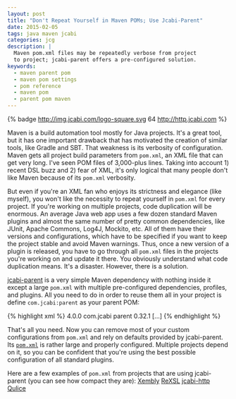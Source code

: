 ```yaml
---
layout: post
title: "Don't Repeat Yourself in Maven POMs; Use Jcabi-Parent"
date: 2015-02-05
tags: java maven jcabi
categories: jcg
description: |
  Maven pom.xml files may be repeatedly verbose from project
  to project; jcabi-parent offers a pre-configured solution.
keywords:
  - maven parent pom
  - maven pom settings
  - pom reference
  - maven pom
  - parent pom maven
---
```


{% badge http://img.jcabi.com/logo-square.svg 64 http://http.jcabi.com %}

Maven is a build automation tool mostly for Java projects. It's a great
tool, but it has one important drawback that has motivated the creation
of similar tools, like Gradle and SBT. That weakness is its verbosity of configuration.
Maven gets all project build parameters from `pom.xml`, an XML
file that can get very long. I've seen POM files of 3,000-plus lines.
Taking into account 1) recent DSL buzz and 2) fear of XML, it's
only logical that many people don't like Maven because of its `pom.xml` verbosity.

But even if you're an XML fan who enjoys its strictness and elegance
(like myself), you won't like the necessity to repeat yourself in `pom.xml`
for every project. If you're working on multiple projects, code duplication
will be enormous. An average Java web app uses a few dozen standard Maven plugins
and almost the same number of pretty common dependencies, like
JUnit, Apache Commons, Log4J, Mockito, etc. All of them have their versions
and configurations, which have to be specified if you want to keep
the project stable and avoid Maven warnings. Thus, once a new version
of a plugin is released, you have to go through all `pom.xml` files in
the projects you're working on and update it there. You obviously understand
what code duplication means. It's a disaster. However, there is a solution.

<!--more-->

[jcabi-parent](http://parent.jcabi.com) is a very simple Maven dependency
with nothing inside it except a large `pom.xml` with multiple pre-configured
dependencies, profiles, and plugins. All you need to do in order to reuse them
all in your project is define `com.jcabi:parent` as your parent POM:

{% highlight xml %}
<project xmlns="http://maven.apache.org/POM/4.0.0"
  xmlns:xsi="http://www.w3.org/2001/XMLSchema-instance"
  xsi:schemaLocation="http://maven.apache.org/POM/4.0.0
    http://maven.apache.org/xsd/maven-4.0.0.xsd">
  <modelVersion>4.0.0</modelVersion>
  <parent>
    <groupId>com.jcabi</groupId>
    <artifactId>parent</artifactId>
    <!-- check the latest version at http://parent.jcabi.com -->
    <version>0.32.1</version>
  </parent>
  [...]
</project>
{% endhighlight %}

That's all you need. Now you can remove most of your custom configurations
from `pom.xml` and rely on defaults provided by jcabi-parent. Its
[`pom.xml`](https://github.com/jcabi/jcabi-parent/blob/master/pom.xml)
is rather large and properly configured. Multiple projects depend on it, so you
can be confident that you're using the best possible configuration of
all standard plugins.

Here are a few examples of `pom.xml` from projects that are using
jcabi-parent (you can see how compact they are):
[Xembly](https://github.com/yegor256/xembly/blob/master/pom.xml)
[ReXSL](https://github.com/yegor256/rexsl/blob/master/pom.xml)
[jcabi-http](https://github.com/jcabi/jcabi-http/blob/master/pom.xml)
[Qulice](https://github.com/teamed/qulice/blob/master/pom.xml)

